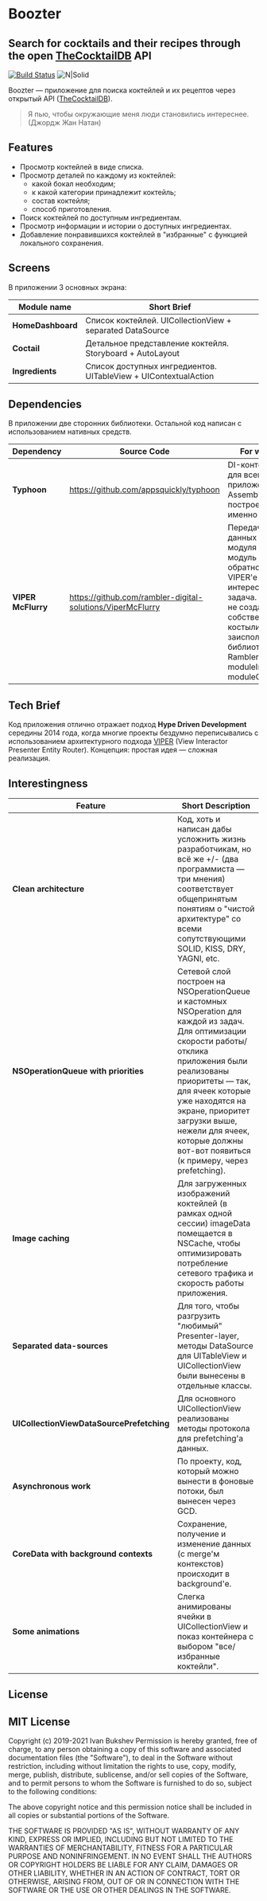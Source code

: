 # Boozter
## Search for cocktails and their recipes through the open [TheCocktailDB](https://www.thecocktaildb.com) API

[![Build Status](https://travis-ci.com/bukshev/Boozter.svg?branch=master)](https://travis-ci.com/bukshev/Boozter)
![N|Solid](https://img.shields.io/tokei/lines/github/bukshev/boozter)

Boozter — приложение для поиска коктейлей и их рецептов через открытый API ([TheCocktailDB](https://www.thecocktaildb.com)).

> Я пью, чтобы окружающие меня люди становились интереснее. (Джордж Жан Натан)

## Features

- Просмотр коктейлей в виде списка.
- Просмотр деталей по каждому из коктейлей: 
  - какой бокал необходим;
  - к какой категории принадлежит коктейль;
  - состав коктейля;
  - способ приготовления.
- Поиск коктейлей по доступным ингредиентам.
- Просмотр информации и истории о доступных ингредиентах.
- Добавление понравившихся коктейлей в "избранные" с функцией локального сохранения.

## Screens

В приложении 3 основных экрана:

| Module name | Short Brief |
| ------ | ------ |
| **HomeDashboard** | Список коктейлей. UICollectionView + separated DataSource |
| **Coctail** | Детальное представление коктейля. Storyboard + AutoLayout |
| **Ingredients** | Список доступных ингредиентов. UITableView + UIContextualAction |


## Dependencies

В приложении две сторонних библиотеки. Остальной код написан с использованием нативных средств.

| Dependency | Source Code | For what? |
| ------ | ------ | ------ |
| **Typhoon** | https://github.com/appsquickly/typhoon | DI-контейнер для всего приложения. Assembly-layer построен именно на нём. |
| **VIPER McFlurry** | https://github.com/rambler-digital-solutions/ViperMcFlurry | Передача данных с модуля на модуль и обратно в VIPER'е — интересная задача. Чтобы не создавать собственные костыли, была заиспользована библиотека от Rambler с moduleInput и moduleOutput. |

## Tech Brief

Код приложения отлично отражает подход **Hype Driven Development** середины 2014 года, когда многие проекты бездумно переписывались с использованием архитектурного подхода [VIPER](https://www.objc.io/issues/13-architecture/viper/) (View Interactor Presenter Entity Router). Концепция: простая идея — сложная реализация.

## Interestingness

| Feature | Short Description |
| ------ | ------ |
| **Clean architecture** | Код, хоть и написан дабы усложнить жизнь разработчикам, но всё же +/- (два программиста — три мнения) соответствует общепринятым понятиям о "чистой архитектуре" со всеми сопутствующими SOLID, KISS, DRY, YAGNI, etc. |
| **NSOperationQueue with priorities** | Сетевой слой построен на NSOperationQueue и кастомных NSOperation для каждой из задач. Для оптимизации скорости работы/отклика приложения были реализованы приоритеты — так, для ячеек которые уже находятся на экране, приоритет загрузки выше, нежели для ячеек, которые должны вот-вот появиться (к примеру, через prefetching). |
| **Image caching** | Для загруженных изображений коктейлей (в рамках одной сессии) imageData помещается в NSCache, чтобы оптимизировать потребление сетевого трафика и скорость работы приложения. |
| **Separated data-sources** | Для того, чтобы разгрузить "любимый" Presenter-layer, методы DataSource для UITableView и UICollectionView были вынесены в отдельные классы. |
| **UICollectionViewDataSourcePrefetching** | Для основного UICollectionView реализованы методы протокола для prefetching'а данных. |
| **Asynchronous work** | По проекту, код, который можно вынести в фоновые потоки, был вынесен через GCD. |
| **CoreData with background contexts** | Сохранение, получение и изменение данных (с merge'м контекстов) происходит в background'е. |
| **Some animations** | Слегка анимированы ячейки в UICollectionView и показ контейнера с выбором "все/избранные коктейли". |

## License

MIT License
-----------

Copyright (c) 2019-2021 Ivan Bukshev
Permission is hereby granted, free of charge, to any person
obtaining a copy of this software and associated documentation
files (the "Software"), to deal in the Software without
restriction, including without limitation the rights to use,
copy, modify, merge, publish, distribute, sublicense, and/or sell
copies of the Software, and to permit persons to whom the
Software is furnished to do so, subject to the following
conditions:

The above copyright notice and this permission notice shall be
included in all copies or substantial portions of the Software.

THE SOFTWARE IS PROVIDED "AS IS", WITHOUT WARRANTY OF ANY KIND,
EXPRESS OR IMPLIED, INCLUDING BUT NOT LIMITED TO THE WARRANTIES
OF MERCHANTABILITY, FITNESS FOR A PARTICULAR PURPOSE AND
NONINFRINGEMENT. IN NO EVENT SHALL THE AUTHORS OR COPYRIGHT
HOLDERS BE LIABLE FOR ANY CLAIM, DAMAGES OR OTHER LIABILITY,
WHETHER IN AN ACTION OF CONTRACT, TORT OR OTHERWISE, ARISING
FROM, OUT OF OR IN CONNECTION WITH THE SOFTWARE OR THE USE OR
OTHER DEALINGS IN THE SOFTWARE.
